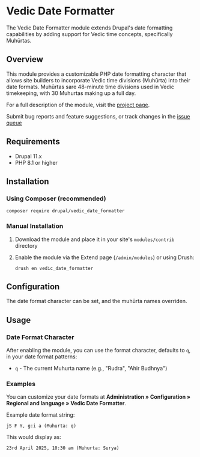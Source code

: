 # Vedic Date Formatter

The Vedic Date Formatter module extends Drupal's date formatting capabilities by adding support for Vedic time concepts, specifically Muhūrtas.

## Overview

This module provides a customizable PHP date formatting character that allows site builders to incorporate Vedic time divisions (Muhūrta) into their date formats. Muhūrtas sare 48-minute time divisions used in Vedic timekeeping, with 30 Muhurtas making up a full day.

For a full description of the module, visit the
[project page](https://www.drupal.org/project/date_formatter_vedic).

Submit bug reports and feature suggestions, or track changes in the
[issue queue](https://www.drupal.org/project/issues/date_formatter_vedic)


## Requirements

- Drupal 11.x
- PHP 8.1 or higher

## Installation

### Using Composer (recommended)

```
composer require drupal/vedic_date_formatter
```

### Manual Installation

1. Download the module and place it in your site's `modules/contrib` directory
2. Enable the module via the Extend page (`/admin/modules`) or using Drush:

   ```
   drush en vedic_date_formatter
   ```

## Configuration

The date format character can be set, and the muhūrta names overriden.

## Usage

### Date Format Character

After enabling the module, you can use the format character, defaults to `q`, in your date format patterns:

- `q` - The current Muhurta name (e.g., "Rudra", "Ahir Budhnya")

### Examples

You can customize your date formats at **Administration » Configuration » Regional and language » Vedic Date Formatter**.

Example date format string:

```
jS F Y, g:i a (Muhurta: q)
```

This would display as:

```
23rd April 2025, 10:30 am (Muhurta: Surya)
```
